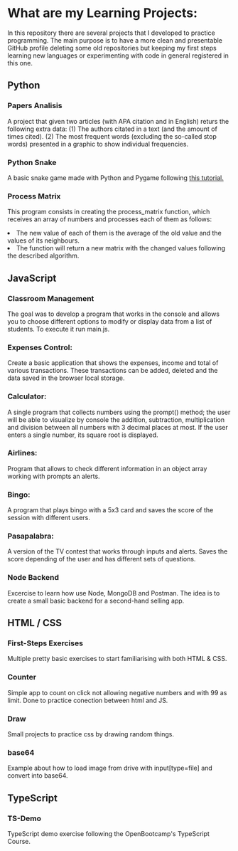 # What are my Learning Projects:

In this repository there are several projects that I developed to practice programming. The main purpose is to have a more clean and presentable GitHub profile deleting some old repositories but keeping my first steps learning new languages or experimenting with code in general registered in this one.


## Python

### Papers Analisis

A project that given two articles (with APA citation and in English) returs the following extra data: (1) The authors citated in a text (and the amount of times cited). (2) The most frequent words (excluding the so-called stop words) presented in a graphic to show individual frequencies.

### Python Snake

A basic snake game made with Python and Pygame following <a href="https://www.edureka.co/blog/snake-game-with-pygame/">this tutorial.</a>

### Process Matrix

This program consists in creating the process_matrix function, which receives an array of numbers and processes each of them as follows:

<li>The new value of each of them is the average of the old value and the values of its neighbours.</li>
<li>The function will return a new matrix with the changed values following the described algorithm.</li>

## JavaScript

### Classroom Management

The goal was to develop a program that works in the console and allows you to choose different options to modify or display data from a list of students. To execute it run main.js.

### Expenses Control:

Create a basic application that shows the expenses, income and total of various transactions. These transactions can be added, deleted and the data saved in the browser local storage.

### Calculator:

A single program that collects numbers using the prompt() method; the user will be able to visualize by console the addition, subtraction, multiplication and division between all numbers with 3 decimal places at most. If the user enters a single number, its square root is displayed.

### Airlines:

Program that allows to check different information in an object array working with prompts an alerts.

### Bingo:

A program that plays bingo with a 5x3 card and saves the score of the session with different users.

### Pasapalabra:

A version of the TV contest that works through inputs and alerts. Saves the score depending of the user and has different sets of questions.

### Node Backend

Excercise to learn how use Node, MongoDB and Postman. The idea is to create a small basic backend for a second-hand selling app.

## HTML / CSS

### First-Steps Exercises

Multiple pretty basic exercises to start familiarising with both HTML & CSS.

### Counter

Simple app to count on click not allowing negative numbers and with 99 as limit. Done to practice conection between html and JS.

### Draw

Small projects to practice css by drawing random things.

### base64

Example about how to load image from drive with input[type=file] and convert into base64.


## TypeScript

### TS-Demo

TypeScript demo exercise following the OpenBootcamp's TypeScript Course.